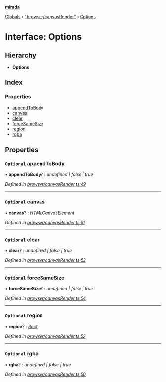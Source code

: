 **[mirada](../README.md)**

[Globals](../README.md) › ["browser/canvasRender"](../modules/_browser_canvasrender_.md) › [Options](_browser_canvasrender_.options.md)

# Interface: Options

## Hierarchy

* **Options**

## Index

### Properties

* [appendToBody](_browser_canvasrender_.options.md#optional-appendtobody)
* [canvas](_browser_canvasrender_.options.md#optional-canvas)
* [clear](_browser_canvasrender_.options.md#optional-clear)
* [forceSameSize](_browser_canvasrender_.options.md#optional-forcesamesize)
* [region](_browser_canvasrender_.options.md#optional-region)
* [rgba](_browser_canvasrender_.options.md#optional-rgba)

## Properties

### `Optional` appendToBody

• **appendToBody**? : *undefined | false | true*

*Defined in [browser/canvasRender.ts:49](https://github.com/cancerberoSgx/mirada/blob/9d9803d/mirada/src/browser/canvasRender.ts#L49)*

___

### `Optional` canvas

• **canvas**? : *HTMLCanvasElement*

*Defined in [browser/canvasRender.ts:51](https://github.com/cancerberoSgx/mirada/blob/9d9803d/mirada/src/browser/canvasRender.ts#L51)*

___

### `Optional` clear

• **clear**? : *undefined | false | true*

*Defined in [browser/canvasRender.ts:53](https://github.com/cancerberoSgx/mirada/blob/9d9803d/mirada/src/browser/canvasRender.ts#L53)*

___

### `Optional` forceSameSize

• **forceSameSize**? : *undefined | false | true*

*Defined in [browser/canvasRender.ts:54](https://github.com/cancerberoSgx/mirada/blob/9d9803d/mirada/src/browser/canvasRender.ts#L54)*

___

### `Optional` region

• **region**? : *[Rect](../classes/_types_opencv__hacks_.rect.md)*

*Defined in [browser/canvasRender.ts:52](https://github.com/cancerberoSgx/mirada/blob/9d9803d/mirada/src/browser/canvasRender.ts#L52)*

___

### `Optional` rgba

• **rgba**? : *undefined | false | true*

*Defined in [browser/canvasRender.ts:50](https://github.com/cancerberoSgx/mirada/blob/9d9803d/mirada/src/browser/canvasRender.ts#L50)*